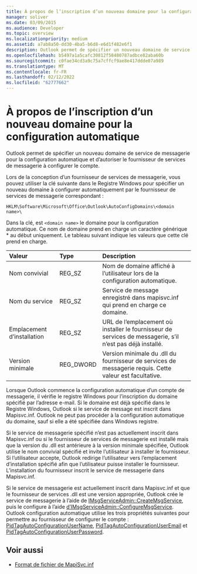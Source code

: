 ```yaml
---
title: À propos de l’inscription d’un nouveau domaine pour la configuration automatique
manager: soliver
ms.date: 03/09/2015
ms.audience: Developer
ms.topic: overview
ms.localizationpriority: medium
ms.assetid: a7ab8a50-dd30-4ba5-b6d8-e6d1f482e6f1
description: Outlook permet de spécifier un nouveau domaine de service de messagerie pour la configuration automatique et d’autoriser le fournisseur de services de messagerie à configurer le compte.
ms.openlocfilehash: b5497a1a5cafc30812f58480787adbce82aba60b
ms.sourcegitcommit: c0fae34cd3a9c75a7cffcf9ae8e417ddde07a989
ms.translationtype: MT
ms.contentlocale: fr-FR
ms.lasthandoff: 02/12/2022
ms.locfileid: "62777662"
---
```

# <a name="about-registering-a-new-domain-for-automatic-configuration"></a>À propos de l’inscription d’un nouveau domaine pour la configuration automatique

Outlook permet de spécifier un nouveau domaine de service de messagerie pour la configuration automatique et d’autoriser le fournisseur de services de messagerie à configurer le compte.
  
Lors de la conception d’un fournisseur de services de messagerie, vous pouvez utiliser la clé suivante dans le Registre Windows pour spécifier un nouveau domaine à configurer automatiquement par le fournisseur de services de messagerie correspondant : 
  
`HKLM\Software\Microsoft\Office\Outlook\AutoConfigDomains\<domain name>\`
  
Dans la clé, est `<domain name>` le domaine pour la configuration automatique. Ce nom de domaine prend en charge un caractère générique \* au début uniquement. Le tableau suivant indique les valeurs que cette clé prend en charge. 
  
| Valeur | Type | Description |
|:-----|:-----|:-----|
|Nom convivial  <br/> |REG_SZ  <br/> |Nom de domaine affiché à l’utilisateur lors de la configuration automatique. |
|Nom du service  <br/> |REG_SZ  <br/> |Service de message enregistré dans mapisvc.inf qui prend en charge ce domaine. |
|Emplacement d’installation  <br/> |REG_SZ  <br/> |URL de l’emplacement où installer le fournisseur de services de messagerie, s’il n’est pas déjà installé. |
|Version minimale  <br/> |REG_DWORD  <br/> |Version minimale du .dll du fournisseur de services de messagerie requis. Cette valeur est facultative. |
   
Lorsque Outlook commence la configuration automatique d’un compte de messagerie, il vérifie le registre Windows pour l’inscription du domaine spécifié par l’adresse e-mail. Si le domaine est déjà spécifié dans le Registre Windows, Outlook si le service de message est inscrit dans Mapisvc.inf. Outlook ne peut pas procéder à la configuration automatique du domaine, sauf si elle a été spécifiée dans Windows registre.
  
Si le service de messagerie spécifié n’est pas actuellement inscrit dans Mapisvc.inf ou si le fournisseur de services de messagerie est installé mais que la version du .dll est antérieure à la version minimale spécifiée, Outlook utilise le nom convivial spécifié et invite l’utilisateur à installer le fournisseur. Si l’utilisateur accepte, Outlook redirige l’utilisateur vers l’emplacement d’installation spécifié afin que l’utilisateur puisse installer le fournisseur. L’installation du fournisseur inscrit le service de messagerie dans Mapisvc.inf.
  
Si le service de messagerie est actuellement inscrit dans Mapisvc.inf et que le fournisseur de services .dll est une version appropriée, Outlook crée le service de messagerie à l’aide de [IMsgServiceAdmin::CreateMsgService](https://msdn.microsoft.com/library/0135f049-0311-45e5-9685-78597d599a4e%28Office.15%29.aspx), puis le configure à l’aide [d’IMsgServiceAdmin::ConfigureMsgService](https://msdn.microsoft.com/library/a08f5905-2585-49ca-abb7-a77f2736f604%28Office.15%29.aspx). Outlook configuration automatique utilise les trois propriétés suivantes pour permettre au fournisseur de configurer le compte : [PidTagAutoConfigurationUserName](https://msdn.microsoft.com/library/05dfa0e2-4ab1-4f57-9009-6a815aca87bd%28Office.15%29.aspx), [PidTagAutoConfigurationUserEmail](https://msdn.microsoft.com/library/845140c8-5454-4b47-acec-ab5aff00b768%28Office.15%29.aspx) et [PidTagAutoConfigurationUserPassword](https://msdn.microsoft.com/library/d33e7c45-55d8-4dc1-ade9-605542d87e61%28Office.15%29.aspx).
  
## <a name="see-also"></a>Voir aussi

- [Format de fichier de MapiSvc.inf](https://msdn.microsoft.com/library/b48eda17-83a8-4dc4-85c8-4ca827d13d25%28Office.15%29.aspx)


